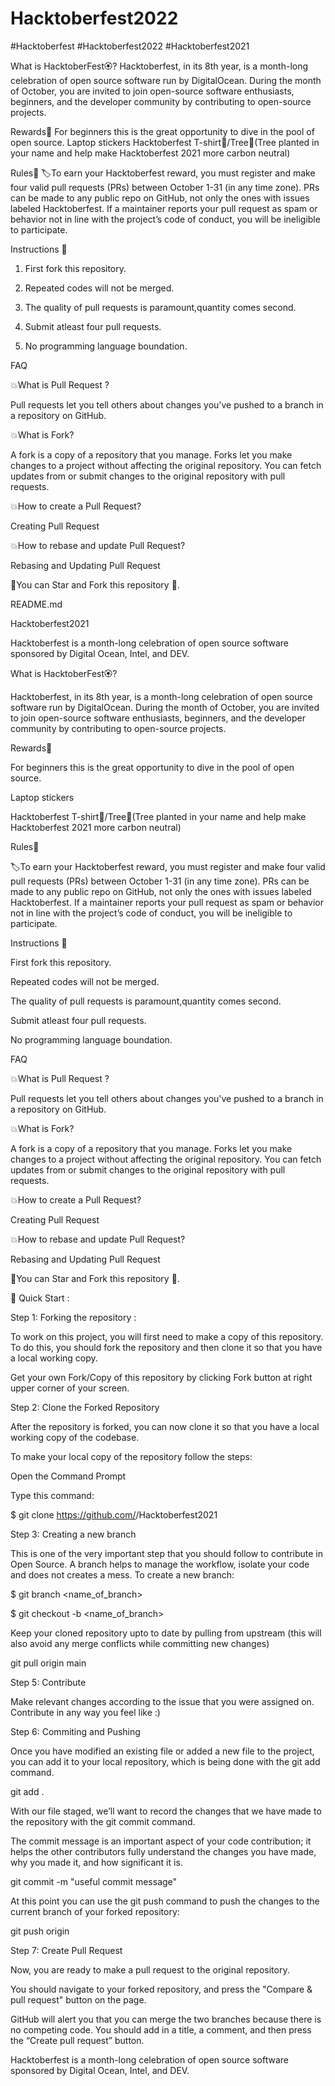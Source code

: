 # Hacktoberfest2022

#Hacktoberfest #Hacktoberfest2022 #Hacktoberfest2021

What is HacktoberFest🏵️?
Hacktoberfest, in its 8th year, is a month-long celebration of open source software run by DigitalOcean. During the month of October, you are invited to join open-source software enthusiasts, beginners, and the developer community by contributing to open-source projects.

Rewards🥇
For beginners this is the great opportunity to dive in the pool of open source.
Laptop stickers
Hacktoberfest T-shirt👕/Tree🌱(Tree planted in your name and help make Hacktoberfest 2021 more carbon neutral)

Rules📃
🏷️To earn your Hacktoberfest reward, you must register and make four valid pull requests (PRs) between October 1-31 (in any time zone). PRs can be made to any public repo on GitHub, not only the ones with issues labeled Hacktoberfest. If a maintainer reports your pull request as spam or behavior not in line with the project’s code of conduct, you will be ineligible to participate.

Instructions 📜

1. First fork this repository.

2. Repeated codes will not be merged.

3. The quality of pull requests is paramount,quantity comes second.

4. Submit atleast four pull requests.

5. No programming language boundation.

FAQ

💥What is Pull Request ?

Pull requests let you tell others about changes you've pushed to a branch in a repository on GitHub.

💥What is Fork?

A fork is a copy of a repository that you manage. Forks let you make changes to a project without affecting the original repository. You can fetch updates from or submit changes to the original repository with pull requests.

💥How to create a Pull Request?

Creating Pull Request

💥How to rebase and update Pull Request?

Rebasing and Updating Pull Request

🌟You can Star and Fork this repository 🌟.

README.md

Hacktoberfest2021

Hacktoberfest is a month-long celebration of open source software sponsored by Digital Ocean, Intel, and DEV.

What is HacktoberFest🏵️?

Hacktoberfest, in its 8th year, is a month-long celebration of open source software run by DigitalOcean. During the month of October, you are invited to join open-source software enthusiasts, beginners, and the developer community by contributing to open-source projects.

Rewards🥇

For beginners this is the great opportunity to dive in the pool of open source.

Laptop stickers

Hacktoberfest T-shirt👕/Tree🌱(Tree planted in your name and help make Hacktoberfest 2021 more carbon neutral)

Rules📃

🏷️To earn your Hacktoberfest reward, you must register and make four valid pull requests (PRs) between October 1-31 (in any time zone). PRs can be made to any public repo on GitHub, not only the ones with issues labeled Hacktoberfest. If a maintainer reports your pull request as spam or behavior not in line with the project’s code of conduct, you will be ineligible to participate.

Instructions 📜

First fork this repository.

Repeated codes will not be merged.

The quality of pull requests is paramount,quantity comes second.

Submit atleast four pull requests.

No programming language boundation.

FAQ

💥What is Pull Request ?

Pull requests let you tell others about changes you've pushed to a branch in a repository on GitHub.

💥What is Fork?

A fork is a copy of a repository that you manage. Forks let you make changes to a project without affecting the original repository. You can fetch updates from or submit changes to the original repository with pull requests.

💥How to create a Pull Request?

Creating Pull Request

💥How to rebase and update Pull Request?

Rebasing and Updating Pull Request

🌟You can Star and Fork this repository 🌟.

🚀 Quick Start :

Step 1: Forking the repository :

To work on this project, you will first need to make a copy of this repository. To do this, you should fork the repository and then clone it so that you have a local working copy.

Get your own Fork/Copy of this repository by clicking Fork button at right upper corner of your screen.

Step 2: Clone the Forked Repository

After the repository is forked, you can now clone it so that you have a local working copy of the codebase.

To make your local copy of the repository follow the steps:

Open the Command Prompt

Type this command:

$ git clone https://github.com/<your-github-username>/Hacktoberfest2021

Step 3: Creating a new branch

This is one of the very important step that you should follow to contribute in Open Source. A branch helps to manage the workflow, isolate your code and does not creates a mess. To create a new branch:

$ git branch <name_of_branch>

$ git checkout -b <name_of_branch>

Keep your cloned repository upto to date by pulling from upstream (this will also avoid any merge conflicts while committing new changes)

git pull origin main

Step 5: Contribute

Make relevant changes according to the issue that you were assigned on. Contribute in any way you feel like :)

Step 6: Commiting and Pushing

Once you have modified an existing file or added a new file to the project, you can add it to your local repository, which is being done with the git add command.

git add .

With our file staged, we’ll want to record the changes that we have made to the repository with the git commit command.

The commit message is an important aspect of your code contribution; it helps the other contributors fully understand the changes you have made, why you made it, and how significant it is.

git commit -m "useful commit message"

At this point you can use the git push command to push the changes to the current branch of your forked repository:

git push origin <branch-name>

Step 7: Create Pull Request

Now, you are ready to make a pull request to the original repository.

You should navigate to your forked repository, and press the "Compare & pull request" button on the page.

GitHub will alert you that you can merge the two branches because there is no competing code. You should add in a title, a comment, and then press the “Create pull request” button.

Hacktoberfest is a month-long celebration of open source software sponsored by Digital Ocean, Intel, and DEV.
